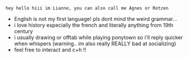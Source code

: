                                                                                                          hey hello hiii im Lianne, you can also call me Agnes or Rotzen 




- English is not my first language! pls dont mind the weird grammar...
- i love history especially the french and literally anything from 19th century
- i usually drawing or  offtab while playing ponytown so i'll reply quicker when whispers (warning.. im also really REALLY bad at socializing)
- feel free to interact and c+h !!
<!---
rxttencorpse/rxttencorpse is a ✨ special ✨ repository because its `README.md` (this file) appears on your GitHub profile.
You can click the Preview link to take a look at your changes.
--->
